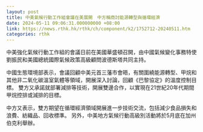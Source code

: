 ```yaml
---
layout: post
title: 中美氣候行動工作組會議在美展開　中方稱商討能源轉型與循環經濟
date: 2024-05-11 09:06:31.000000000 +08:00
link: https://news.rthk.hk/rthk/ch/component/k2/1752712-20240511.htm
categories: rthk
---
```


中美強化氣候行動工作組的會議日前在美國華盛頓召開，由中國氣候變化事務特使劉振民和美國總統國際氣候政策高級顧問波德斯塔共同主持。 

中國生態環境部表示，會議回顧中美元首三藩市會晤，有關圍繞能源轉型、甲烷和其他非二氧化碳溫室氣體等領域，開展深入討論，回顧《巴黎協定》的溫度控制目標。 雙方又承諾就部署減排等技術，開展雙邊合作，以實現在21世紀20年代期間甲烷控排或減排的目標。

中方又表示，雙方期望在循環經濟領域開展進一步技術交流，包括減少食品損失和浪費、紡織品、回收標準。 另外，中美地方氣候行動高級別活動將於5月底在加州伯克利舉辦。
